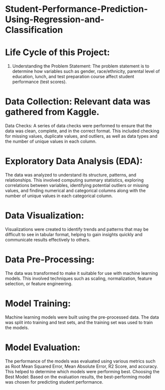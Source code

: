 # Student-Performance-Prediction-Using-Regression-and-Classification

# Life Cycle of this Project:

1) Understanding the Problem Statement: 
The problem statement is to determine how variables such as gender, race/ethnicity, parental level of education, lunch, and test preparation course affect student performance (test scores).

# Data Collection: Relevant data was gathered from Kaggle.
Data Checks: A series of data checks were performed to ensure that the data was clean, complete, and in the correct format. This included checking for missing values, duplicate values, and outliers, as well as data types and the number of unique values in each column.

# Exploratory Data Analysis (EDA): 
The data was analyzed to understand its structure, patterns, and relationships. This involved computing summary statistics, exploring correlations between variables, identifying potential outliers or missing values, and finding numerical and categorical columns along with the number of unique values in each categorical column.

# Data Visualization:
Visualizations were created to identify trends and patterns that may be difficult to see in tabular format, helping to gain insights quickly and communicate results effectively to others.

# Data Pre-Processing: 
The data was transformed to make it suitable for use with machine learning models. This involved techniques such as scaling, normalization, feature selection, or feature engineering.

# Model Training:
Machine learning models were built using the pre-processed data. The data was split into training and test sets, and the training set was used to train the models.

# Model Evaluation: 
The performance of the models was evaluated using various metrics such as Root Mean Squared Error, Mean Absolute Error, R2 Score, and accuracy. This helped to determine which models were performing best.
Choosing the Best Model: Based on the evaluation results, the best-performing model was chosen for predicting student performance.
